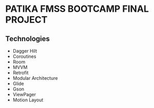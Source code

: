 # PATIKA FMSS BOOTCAMP FINAL PROJECT

## Technologies
<ul dir="auto">
<li>Dagger Hilt</li>
<li>Coroutines</li>
<li>Room</li>
<li>MVVM</li>
<li>Retrofit</li>
<li>Modular Architecture</li>
<li>Glide</li>
<li>Gson</li>
<li>ViewPager</li>
<li>Motion Layout</li>
</ul>


